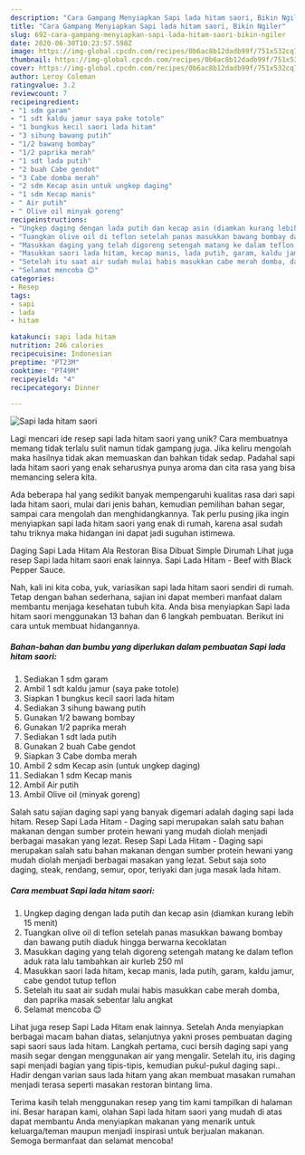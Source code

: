 ```yaml
---
description: "Cara Gampang Menyiapkan Sapi lada hitam saori, Bikin Ngiler"
title: "Cara Gampang Menyiapkan Sapi lada hitam saori, Bikin Ngiler"
slug: 692-cara-gampang-menyiapkan-sapi-lada-hitam-saori-bikin-ngiler
date: 2020-06-30T10:23:57.598Z
image: https://img-global.cpcdn.com/recipes/0b6ac8b12dadb99f/751x532cq70/sapi-lada-hitam-saori-foto-resep-utama.jpg
thumbnail: https://img-global.cpcdn.com/recipes/0b6ac8b12dadb99f/751x532cq70/sapi-lada-hitam-saori-foto-resep-utama.jpg
cover: https://img-global.cpcdn.com/recipes/0b6ac8b12dadb99f/751x532cq70/sapi-lada-hitam-saori-foto-resep-utama.jpg
author: Leroy Coleman
ratingvalue: 3.2
reviewcount: 7
recipeingredient:
- "1 sdm garam"
- "1 sdt kaldu jamur saya pake totole"
- "1 bungkus kecil saori lada hitam"
- "3 sihung bawang putih"
- "1/2 bawang bombay"
- "1/2 paprika merah"
- "1 sdt lada putih"
- "2 buah Cabe gendot"
- "3 Cabe domba merah"
- "2 sdm Kecap asin untuk ungkep daging"
- "1 sdm Kecap manis"
- " Air putih"
- " Olive oil minyak goreng"
recipeinstructions:
- "Ungkep daging dengan lada putih dan kecap asin (diamkan kurang lebih 15 menit)"
- "Tuangkan olive oil di teflon setelah panas masukkan bawang bombay dan bawang putih diaduk hingga berwarna kecoklatan"
- "Masukkan daging yang telah digoreng setengah matang ke dalam teflon aduk rata lalu tambahkan air kurleb 250 ml"
- "Masukkan saori lada hitam, kecap manis, lada putih, garam, kaldu jamur, cabe gendot tutup teflon"
- "Setelah itu saat air sudah mulai habis masukkan cabe merah domba, dan paprika masak sebentar lalu angkat"
- "Selamat mencoba 😊"
categories:
- Resep
tags:
- sapi
- lada
- hitam

katakunci: sapi lada hitam 
nutrition: 246 calories
recipecuisine: Indonesian
preptime: "PT23M"
cooktime: "PT49M"
recipeyield: "4"
recipecategory: Dinner

---
```



![Sapi lada hitam saori](https://img-global.cpcdn.com/recipes/0b6ac8b12dadb99f/751x532cq70/sapi-lada-hitam-saori-foto-resep-utama.jpg)

Lagi mencari ide resep sapi lada hitam saori yang unik? Cara membuatnya memang tidak terlalu sulit namun tidak gampang juga. Jika keliru mengolah maka hasilnya tidak akan memuaskan dan bahkan tidak sedap. Padahal sapi lada hitam saori yang enak seharusnya punya aroma dan cita rasa yang bisa memancing selera kita.

Ada beberapa hal yang sedikit banyak mempengaruhi kualitas rasa dari sapi lada hitam saori, mulai dari jenis bahan, kemudian pemilihan bahan segar, sampai cara mengolah dan menghidangkannya. Tak perlu pusing jika ingin menyiapkan sapi lada hitam saori yang enak di rumah, karena asal sudah tahu triknya maka hidangan ini dapat jadi suguhan istimewa.

Daging Sapi Lada Hitam Ala Restoran Bisa Dibuat Simple Dirumah Lihat juga resep Sapi lada hitam saori enak lainnya. Sapi Lada Hitam - Beef with Black Pepper Sauce.


Nah, kali ini kita coba, yuk, variasikan sapi lada hitam saori sendiri di rumah. Tetap dengan bahan sederhana, sajian ini dapat memberi manfaat dalam membantu menjaga kesehatan tubuh kita. Anda bisa menyiapkan Sapi lada hitam saori menggunakan 13 bahan dan 6 langkah pembuatan. Berikut ini cara untuk membuat hidangannya.

<!--inarticleads1-->

##### Bahan-bahan dan bumbu yang diperlukan dalam pembuatan Sapi lada hitam saori:

1. Sediakan 1 sdm garam
1. Ambil 1 sdt kaldu jamur (saya pake totole)
1. Siapkan 1 bungkus kecil saori lada hitam
1. Sediakan 3 sihung bawang putih
1. Gunakan 1/2 bawang bombay
1. Gunakan 1/2 paprika merah
1. Sediakan 1 sdt lada putih
1. Gunakan 2 buah Cabe gendot
1. Siapkan 3 Cabe domba merah
1. Ambil 2 sdm Kecap asin (untuk ungkep daging)
1. Sediakan 1 sdm Kecap manis
1. Ambil  Air putih
1. Ambil  Olive oil (minyak goreng)


Salah satu sajian daging sapi yang banyak digemari adalah daging sapi lada hitam. Resep Sapi Lada Hitam - Daging sapi merupakan salah satu bahan makanan dengan sumber protein hewani yang mudah diolah menjadi berbagai masakan yang lezat. Resep Sapi Lada Hitam - Daging sapi merupakan salah satu bahan makanan dengan sumber protein hewani yang mudah diolah menjadi berbagai masakan yang lezat. Sebut saja soto daging, steak, rendang, semur, opor, teriyaki dan juga masak lada hitam. 

<!--inarticleads2-->

##### Cara membuat Sapi lada hitam saori:

1. Ungkep daging dengan lada putih dan kecap asin (diamkan kurang lebih 15 menit)
1. Tuangkan olive oil di teflon setelah panas masukkan bawang bombay dan bawang putih diaduk hingga berwarna kecoklatan
1. Masukkan daging yang telah digoreng setengah matang ke dalam teflon aduk rata lalu tambahkan air kurleb 250 ml
1. Masukkan saori lada hitam, kecap manis, lada putih, garam, kaldu jamur, cabe gendot tutup teflon
1. Setelah itu saat air sudah mulai habis masukkan cabe merah domba, dan paprika masak sebentar lalu angkat
1. Selamat mencoba 😊


Lihat juga resep Sapi Lada Hitam enak lainnya. Setelah Anda menyiapkan berbagai macam bahan diatas, selanjutnya yakni proses pembuatan daging sapi saori saus lada hitam. Langkah pertama, cuci bersih daging sapi yang masih segar dengan menggunakan air yang mengalir. Setelah itu, iris daging sapi menjadi bagian yang tipis-tipis, kemudian pukul-pukul daging sapi.. Hadir dengan varian saus lada hitam yang akan membuat masakan rumahan menjadi terasa seperti masakan restoran bintang lima. 

Terima kasih telah menggunakan resep yang tim kami tampilkan di halaman ini. Besar harapan kami, olahan Sapi lada hitam saori yang mudah di atas dapat membantu Anda menyiapkan makanan yang menarik untuk keluarga/teman maupun menjadi inspirasi untuk berjualan makanan. Semoga bermanfaat dan selamat mencoba!
